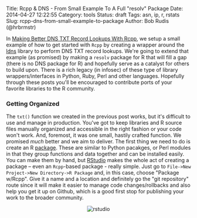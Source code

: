 Title: Rcpp & DNS - From Small Example To A Full "resolv" Package
Date: 2014-04-27 12:22:55
Category: tools
Status: draft
Tags: asn, ip, r, rstats
Slug: rcpp-dns-from-small-example-to-package
Author: Bob Rudis (@hrbrmstr)

In [Making Better DNS TXT Record Lookups With Rcpp](http://datadrivensecurity.info/blog/posts/2014/Apr/making-better-dns-txt-record-lookups-with-rcpp/), we setup a small example of how to get started with `Rcpp` by creating a wrapper around the [ldns]() library to perform DNS TXT record lookups. We're going to extend that example (as promised) by making a `resolv` package for R that will fill a gap (there is no DNS package for R) and hopefully serve as a catalyst for others to build upon. There is a rich legacy (in infosec) of these type of library wrappers/interfaces in Python, Ruby, Perl and other languages. Hopefully through these posts you'll be encouraged to contribute ports of your favorite libraries to the R community.

### Getting Organized

The `txt()` function we created in the previous post works, but it's difficult to use and manage in production. You've got to keep libraries and R source files manually organized and accessible in the right fashion or your code won't work. And, foremost, it was one small, hastily crafted function. We promised *much* better and we aim to deliver. The first thing we need to do is create an R [package](http://www.statmethods.net/interface/packages.html). These are similar to Python pacakges, or Perl modules in that they group functions and data together and can be installed easily. You can make them by hand, but [RStudio](http://www.rstudio.com/) makes the whole act of creating a package – even an `Rcpp`-based package - really simple. Just go to `File->New Project->New Directory->R Package` and, in this case, choose "Package w/Rcpp". Give it a name and a location and definitely go the "git repository" route since it will make it easier to manage code changes/rollbacks and also help you get it up on Github, which is a good first stop for publishing your work to the broader community.

<center><img src="http://datadrivensecurity.info/blog/images/2014/04/rstudio.png" alt="rstudio" style="max-wdith:100%"/></center>




    